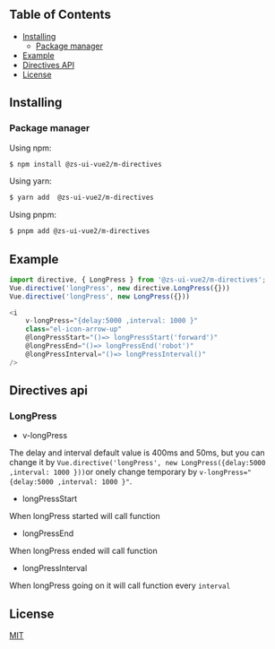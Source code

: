 <!--
 * @Date: 2023-03-15 13:03:27
 * @LastEditors: squanchy squanchy@yeah.net
 * @LastEditTime: 2023-03-17 11:14:43
 * @FilePath: \zs-ui-vue2\packages\m-directives\README.md
-->
## Table of Contents

  - [Installing](#installing)
    - [Package manager](#package-manager)
  - [Example](#example)
  - [Directives API](#directives-api)
  - [License](#license)

## Installing

### Package manager

Using npm:

```bash
$ npm install @zs-ui-vue2/m-directives
```

Using yarn:

```bash
$ yarn add  @zs-ui-vue2/m-directives
```

Using pnpm:

```bash
$ pnpm add @zs-ui-vue2/m-directives
```

## Example
```js
import directive, { LongPress } from '@zs-ui-vue2/m-directives';
Vue.directive('longPress', new directive.LongPress({}))
Vue.directive('longPress', new LongPress({}))
```

```js
<i
    v-longPress="{delay:5000 ,interval: 1000 }"
    class="el-icon-arrow-up"
    @longPressStart="()=> longPressStart('forward')"
    @longPressEnd="()=> longPressEnd('robot')"
    @longPressInterval="()=> longPressInterval()"
/>
```

## Directives api

### LongPress
- v-longPress

The delay and interval default value is 400ms and 50ms, but you can change it by `Vue.directive('longPress', new LongPress({delay:5000 ,interval: 1000 }))`or onely change temporary by
`v-longPress="{delay:5000 ,interval: 1000 }"`. 

- longPressStart

When longPress started will call function

- longPressEnd

When longPress ended will call function

- longPressInterval

When longPress going on it will call function every `interval`

## License

[MIT](LICENSE)